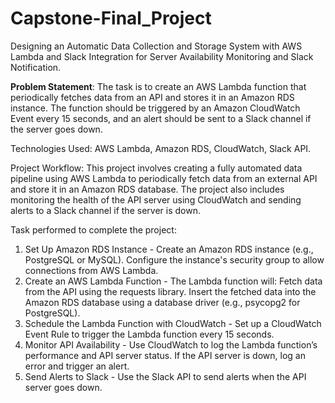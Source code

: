 # Capstone-Final_Project
Designing an Automatic Data Collection and Storage System with AWS Lambda and Slack Integration for Server Availability Monitoring and Slack Notification.

**Problem Statement**:
The task is to create an AWS Lambda function that periodically fetches data from an API and stores it in an Amazon RDS instance. The function should be triggered by an Amazon CloudWatch Event every 15 seconds, and an alert should be sent to a Slack channel if the server goes down.

Technologies Used:
AWS Lambda, Amazon RDS, CloudWatch, Slack API.

Project Workflow:
This project involves creating a fully automated data pipeline using AWS Lambda to periodically fetch data from an external API and store it in an Amazon RDS database. The project also includes monitoring the health of the API server using CloudWatch and sending alerts to a Slack channel if the server is down.

Task performed to complete the project:
1. Set Up Amazon RDS Instance - Create an Amazon RDS instance (e.g., PostgreSQL or MySQL). Configure the instance's security group to allow connections from AWS Lambda.
2. Create an AWS Lambda Function - The Lambda function will: Fetch data from the API using the requests library. Insert the fetched data into the Amazon RDS database using a database driver (e.g., psycopg2 for PostgreSQL).
3. Schedule the Lambda Function with CloudWatch - Set up a CloudWatch Event Rule to trigger the Lambda function every 15 seconds.
4. Monitor API Availability - Use CloudWatch to log the Lambda function’s performance and API server status. If the API server is down, log an error and trigger an alert.
5. Send Alerts to Slack - Use the Slack API to send alerts when the API server goes down.
